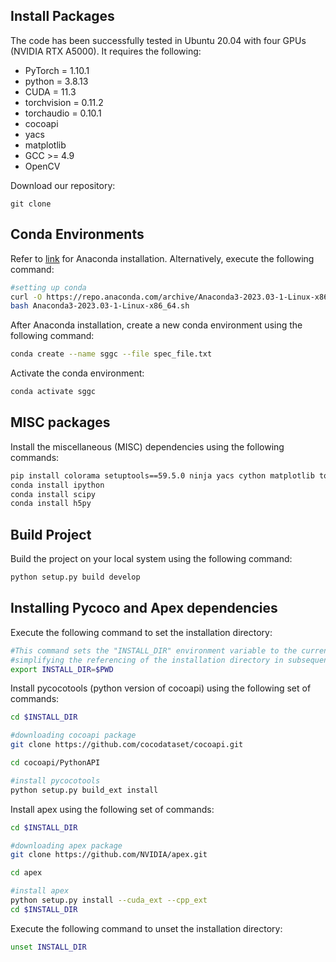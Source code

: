 ## Install Packages

The code has been successfully tested in Ubuntu 20.04 with four GPUs (NVIDIA RTX A5000). It requires the following:
- PyTorch = 1.10.1 
- python = 3.8.13
- CUDA = 11.3
- torchvision = 0.11.2
- torchaudio = 0.10.1
- cocoapi
- yacs
- matplotlib
- GCC >= 4.9
- OpenCV

Download our repository:
```
git clone 
```

## Conda Environments

Refer to [link](https://docs.anaconda.com/free/anaconda/install/index.html) for Anaconda installation. Alternatively, execute the following command:

```bash 
#setting up conda
curl -O https://repo.anaconda.com/archive/Anaconda3-2023.03-1-Linux-x86_64.sh
bash Anaconda3-2023.03-1-Linux-x86_64.sh
```
After Anaconda installation, create a new conda environment using the following command:
```bash 
conda create --name sggc --file spec_file.txt
```
Activate the conda environment:
```bash
conda activate sggc
```
## MISC packages
Install the miscellaneous (MISC) dependencies using the following commands:
```bash
pip install colorama setuptools==59.5.0 ninja yacs cython matplotlib tqdm opencv-python overrides
conda install ipython
conda install scipy
conda install h5py
```

## Build Project
Build the project on your local system using the following command: 
```bash
python setup.py build develop
```


## Installing Pycoco and Apex dependencies 

Execute the following command to set the installation directory:

```bash
#This command sets the "INSTALL_DIR" environment variable to the current working directory, 
#simplifying the referencing of the installation directory in subsequent steps.
export INSTALL_DIR=$PWD
```

Install pycocotools (python version of cocoapi) using the following set of commands:
```bash
cd $INSTALL_DIR

#downloading cocoapi package
git clone https://github.com/cocodataset/cocoapi.git

cd cocoapi/PythonAPI

#install pycocotools
python setup.py build_ext install
```

Install apex using the following set of commands:
```bash
cd $INSTALL_DIR

#downloading apex package
git clone https://github.com/NVIDIA/apex.git

cd apex

#install apex
python setup.py install --cuda_ext --cpp_ext
cd $INSTALL_DIR
```

Execute the following command to unset the installation directory:
```bash
unset INSTALL_DIR
```



